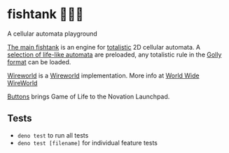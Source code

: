 # fishtank 🐠🌊🚥
A cellular automata playground

[The main fishtank](https://stellartux.github.io/fishtank) is an engine for [totalistic](https://en.wikipedia.org/wiki/Cellular_automaton#Totalistic) 2D cellular automata. A [selection of life-like automata](https://en.wikipedia.org/wiki/Life-like_cellular_automaton#A_selection_of_Life-like_rules) are preloaded, any totalistic rule in the [Golly format](http://golly.sourceforge.net/Help/Algorithms/QuickLife.html) can be loaded.

[Wireworld](https://stellartux.github.io/fishtank/wireworld.html) is a [Wireworld](https://en.wikipedia.org/wiki/Wireworld) implementation. More info at [World Wide WireWorld](http://www.heise.ws/wireworld.html)

[Buttons](https://stellartux.github.io/fishtank/buttons.html) brings Game of Life to the Novation Launchpad.

## Tests

- `deno test` to run all tests
- `deno test [filename]` for individual feature tests

